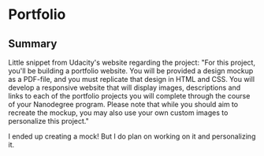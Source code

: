 # Portfolio

## Summary

Little snippet from Udacity's website regarding the project:
"For this project, you'll be building a portfolio website. You will be provided a design mockup as a PDF-file, and you must replicate that design in HTML and CSS. You will develop a responsive website that will display images, descriptions and links to each of the portfolio projects you will complete through the course of your Nanodegree program. Please note that while you should aim to recreate the mockup, you may also use your own custom images to personalize this project."

I ended up creating a mock! But I do plan on working on it and personalizing it.
